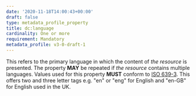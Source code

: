 ```yaml
---
date: '2020-11-18T14:00:43+00:00'
draft: false
type: metadata_profile_property
title: dc:language
cardinality: One or more
requirement: Mandatory
metadata_profile: v3-0-draft-1
---
```

This refers to the primary language in which the content of *the resource* is presented. The property **MAY** be repeated if *the resource* contains multiple languages. Values used for this property **MUST** conform to [ISO 639-3](https://iso639-3.sil.org/). This offers two and three letter tags e.g. &#34;en&#34; or &#34;eng&#34; for English and &#34;en-GB&#34; for English used in the UK.
